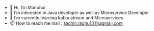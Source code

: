 - 👋 Hi, I’m Manohar
- 👀 I’m interested in Java developer as well as Microservice Developer
- 🌱 I’m currently learning kafka stream and Microservices.
- 📫 How to reach me mail : sachin.raghu1011@gmail.com

<!---
Tachu10/Tachu10 is a ✨ special ✨ repository because its `README.md` (this file) appears on your GitHub profile.
You can click the Preview link to take a look at your changes.
--->
